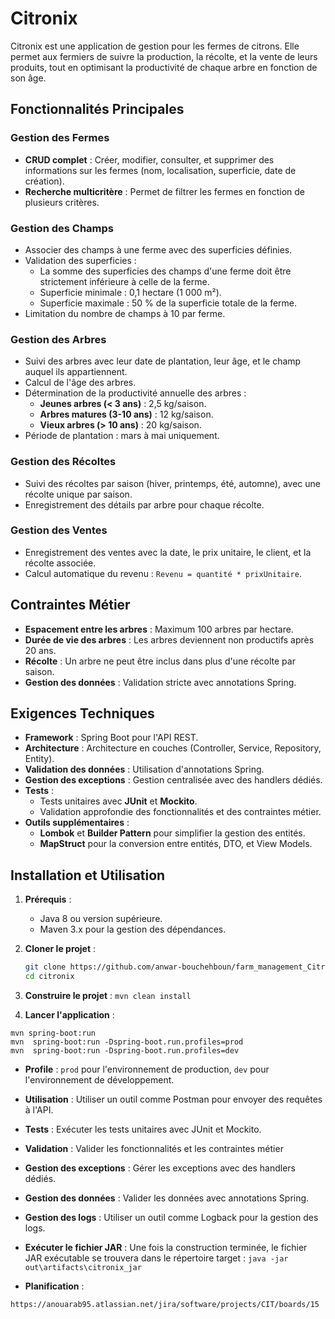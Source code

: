# Citronix

Citronix est une application de gestion pour les fermes de citrons. Elle permet aux fermiers de suivre la production, la récolte, et la vente de leurs produits, tout en optimisant la productivité de chaque arbre en fonction de son âge.

## Fonctionnalités Principales

### Gestion des Fermes

- **CRUD complet** : Créer, modifier, consulter, et supprimer des informations sur les fermes (nom, localisation, superficie, date de création).
- **Recherche multicritère** : Permet de filtrer les fermes en fonction de plusieurs critères.

### Gestion des Champs

- Associer des champs à une ferme avec des superficies définies.
- Validation des superficies :
  - La somme des superficies des champs d'une ferme doit être strictement inférieure à celle de la ferme.
  - Superficie minimale : 0,1 hectare (1 000 m²).
  - Superficie maximale : 50 % de la superficie totale de la ferme.
- Limitation du nombre de champs à 10 par ferme.

### Gestion des Arbres

- Suivi des arbres avec leur date de plantation, leur âge, et le champ auquel ils appartiennent.
- Calcul de l'âge des arbres.
- Détermination de la productivité annuelle des arbres :
  - **Jeunes arbres (< 3 ans)** : 2,5 kg/saison.
  - **Arbres matures (3-10 ans)** : 12 kg/saison.
  - **Vieux arbres (> 10 ans)** : 20 kg/saison.
- Période de plantation : mars à mai uniquement.

### Gestion des Récoltes

- Suivi des récoltes par saison (hiver, printemps, été, automne), avec une récolte unique par saison.
- Enregistrement des détails par arbre pour chaque récolte.

### Gestion des Ventes

- Enregistrement des ventes avec la date, le prix unitaire, le client, et la récolte associée.
- Calcul automatique du revenu : `Revenu = quantité * prixUnitaire`.

## Contraintes Métier

- **Espacement entre les arbres** : Maximum 100 arbres par hectare.
- **Durée de vie des arbres** : Les arbres deviennent non productifs après 20 ans.
- **Récolte** : Un arbre ne peut être inclus dans plus d'une récolte par saison.
- **Gestion des données** : Validation stricte avec annotations Spring.

## Exigences Techniques

- **Framework** : Spring Boot pour l'API REST.
- **Architecture** : Architecture en couches (Controller, Service, Repository, Entity).
- **Validation des données** : Utilisation d'annotations Spring.
- **Gestion des exceptions** : Gestion centralisée avec des handlers dédiés.
- **Tests** :
  - Tests unitaires avec **JUnit** et **Mockito**.
  - Validation approfondie des fonctionnalités et des contraintes métier.
- **Outils supplémentaires** :
  - **Lombok** et **Builder Pattern** pour simplifier la gestion des entités.
  - **MapStruct** pour la conversion entre entités, DTO, et View Models.

## Installation et Utilisation

1. **Prérequis** :

   - Java 8 ou version supérieure.
   - Maven 3.x pour la gestion des dépendances.

2. **Cloner le projet** :

   ```bash
   git clone https://github.com/anwar-bouchehboun/farm_management_Citronix_Youcode.git
   cd citronix

   ```

3. **Construire le projet** :
   `mvn clean install`

4. **Lancer l'application** :

```
mvn spring-boot:run
mvn  spring-boot:run -Dspring-boot.run.profiles=prod
mvn  spring-boot:run -Dspring-boot.run.profiles=dev
```

- **Profile** : `prod` pour l'environnement de production, `dev`
  pour l'environnement de développement.
- **Utilisation** : Utiliser un outil comme Postman pour envoyer des requêtes
  à l'API.
- **Tests** : Exécuter les tests unitaires avec JUnit et Mockito.
- **Validation** : Valider les fonctionnalités et les contraintes métier
- **Gestion des exceptions** : Gérer les exceptions avec des handlers dédiés.
- **Gestion des données** : Valider les données avec annotations Spring.
- **Gestion des logs** : Utiliser un outil comme Logback pour la gestion des
  logs.

- **Exécuter le fichier JAR** : Une fois la construction terminée, le fichier JAR exécutable se trouvera dans le répertoire target :
  `java -jar out\artifacts\citronix_jar`

- **Planification** :

```
https://anouarab95.atlassian.net/jira/software/projects/CIT/boards/15
```

